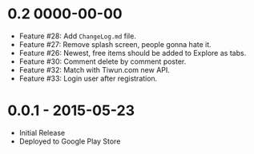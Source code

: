 0.2 0000-00-00
==============
* Feature #28: Add `ChangeLog.md` file.
* Feature #27: Remove splash screen, people gonna hate it.
* Feature #26: Newest, free items should be added to Explore as tabs.
* Feature #30: Comment delete by comment poster.
* Feature #32: Match with Tiwun.com new API.
* Feature #33: Login user after registration.


0.0.1 - 2015-05-23
==================

* Initial Release
* Deployed to Google Play Store
